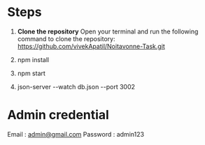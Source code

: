 # Steps 
 1. **Clone the repository**
  Open your terminal and run the following command to clone the repository:
  https://github.com/vivekApatil/Noitavonne-Task.git
 
 2. npm install
 3. npm start
 4. json-server --watch db.json --port 3002

# Admin credential
 Email : admin@gmail.com
 Password : admin123
